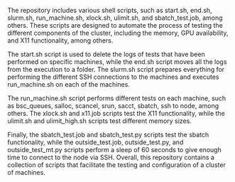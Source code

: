 The repository includes various shell scripts, such as start.sh, end.sh, slurm.sh, run_machine.sh, xlock.sh, ulimit.sh, and sbatch_test.job, among others. These scripts are designed to automate the process of testing the different components of the cluster, including the memory, GPU availability, and X11 functionality, among others.

The start.sh script is used to delete the logs of tests that have been performed on specific machines, while the end.sh script moves all the logs from the execution to a folder. The slurm.sh script prepares everything for performing the different SSH connections to the machines and executes run_machine.sh on each of the machines.

The run_machine.sh script performs different tests on each machine, such as bsc_queues, salloc, scancel, srun, sacct, sbatch, ssh to node, among others. The xlock.sh and x11.job scripts test the X11 functionality, while the ulimit.sh and ulimit_high.sh scripts test different memory sizes.

Finally, the sbatch_test.job and sbatch_test.py scripts test the sbatch functionality, while the outside_test.job, outside_test.py, and outside_test_mt.py scripts perform a sleep of 60 seconds to give enough time to connect to the node via SSH. Overall, this repository contains a collection of scripts that facilitate the testing and configuration of a cluster of machines.
